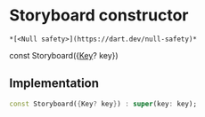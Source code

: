


# Storyboard constructor




    *[<Null safety>](https://dart.dev/null-safety)*


const
Storyboard({[Key](https://api.flutter.dev/flutter/foundation/Key-class.html)? key})





## Implementation

```dart
const Storyboard({Key? key}) : super(key: key);
```







